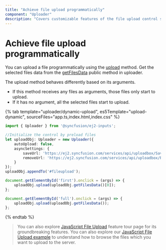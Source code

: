 ```yaml
---
title: "Achieve file upload programmatically"
component: "Uploader"
description: "Covers customizable features of the file upload control such as a preview image, invisible upload, progress bar, sort the file list and more."
---
```


# Achieve file upload programmatically

You can upload a file programmatically using the [upload](../../api/uploader/#upload) method.
Get the selected files data from the [getFilesData](../../api/uploader/#getfilesdata) public method in uploader.

The upload method behaves differently based on its arguments.
* If this method receives any files as arguments, those files only start to upload.
* If it has no argument, all the selected files start to upload.

{% tab template="uploader/dynamic-upload", es5Template="upload-dynamic", sourceFiles="app.ts,index.html,index.css" %}

```typescript
import { Uploader } from '@syncfusion/ej2-inputs';

//Initialize the control by preload files
let uploadObj: Uploader = new Uploader({
    autoUpload: false,
    asyncSettings: {
        saveUrl: 'https://ej2.syncfusion.com/services/api/uploadbox/Save',
        removeUrl: 'https://ej2.syncfusion.com/services/api/uploadbox/Remove'
    }
});
uploadObj.appendTo('#fileupload');

document.getElementById('first').onclick = (args) => {
    uploadObj.upload(uploadObj.getFilesData()[0]);
};

document.getElementById('full').onclick = (args) => {
    uploadObj.upload(uploadObj.getFilesData());
};
```

{% endtab %}

> You can also explore [JavaScript File Upload](https://www.syncfusion.com/javascript-ui-controls/js-file-upload) feature tour page for its groundbreaking features. You can also explore our [JavaScript File Upload example](https://ej2.syncfusion.com/demos/#/material/uploader/default.html) to understand how to browse the files which you want to upload to the server.